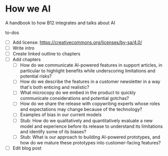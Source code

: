 # How we AI
A handbook to how B12 integrates and talks about AI

to-dos
- [ ] Add license: https://creativecommons.org/licenses/by-sa/4.0/
- [ ] Write intro
- [ ] Create linked outline to chapters
- [ ] Add chapters
  - [ ] How do we communicate AI-powered features in support articles, in particular to highlight benefits while underscoring limitations and potential risks?
  - [ ] How do we describe the features in a customer newsletter in a way that's both enticing and realistic?
  - [ ] What microcopy do we embed in the product to quickly communicate considerations and potential gotchas?
  - [ ] How do we share the release with copywriting experts whose roles and expectations may change because of the technology?
  - [ ] Examples of bias in our current models
  - [ ] Stub: How do we qualitatively and quantitatively evaluate a new model and experience before its release to understand its limitations and identify some of its biases?
  - [ ] Stub: What is our approach to building AI-powered prototypes, and how do we mature these prototypes into customer-facing features?
- [ ] Edit blog post
